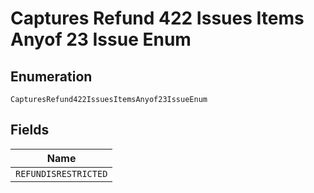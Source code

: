 
# Captures Refund 422 Issues Items Anyof 23 Issue Enum

## Enumeration

`CapturesRefund422IssuesItemsAnyof23IssueEnum`

## Fields

| Name |
|  --- |
| `REFUNDISRESTRICTED` |


